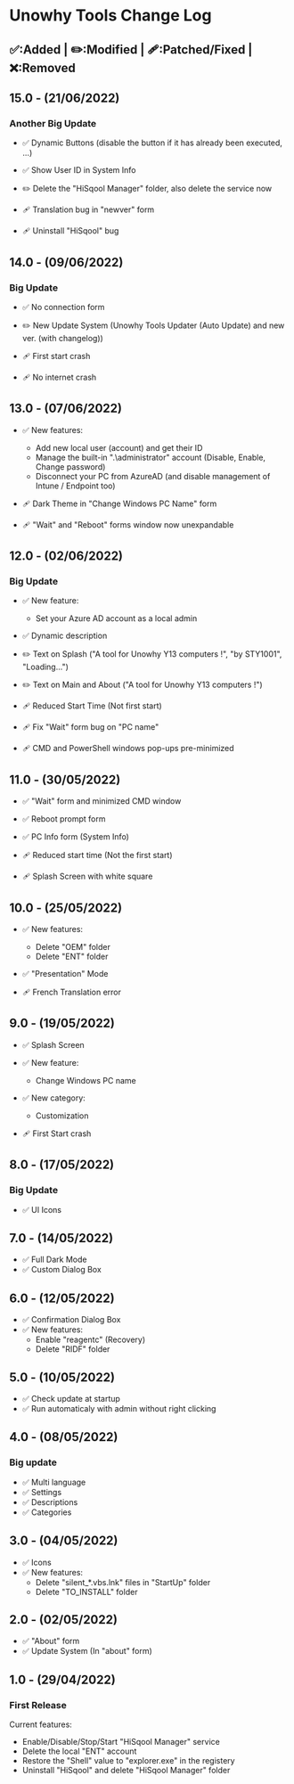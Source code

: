 # Unowhy Tools Change Log

## ✅:Added | ✏️:Modified | 🩹:Patched/Fixed | ❌:Removed

## 15.0 - (21/06/2022)

### Another Big Update

- ✅ Dynamic Buttons (disable the button if it has already been executed, ...)
- ✅ Show User ID in System Info

- ✏️ Delete the "HiSqool Manager" folder, also delete the service now

- 🩹 Translation bug in "newver" form
- 🩹 Uninstall "HiSqool" bug


## 14.0 - (09/06/2022)

### Big Update

- ✅ No connection form

- ✏️ New Update System (Unowhy Tools Updater (Auto Update) and new ver. (with changelog))

- 🩹 First start crash
- 🩹 No internet crash


## 13.0 - (07/06/2022)

- ✅ New features:
   - Add new local user (account) and get their ID
   - Manage the built-in ".\administrator" account (Disable, Enable, Change password)
   - Disconnect your PC from AzureAD (and disable management of Intune / Endpoint too)

- 🩹 Dark Theme in "Change Windows PC Name" form
- 🩹 "Wait" and "Reboot" forms window now unexpandable


## 12.0 - (02/06/2022)

### Big Update

- ✅ New feature:
   - Set your Azure AD account as a local admin
- ✅ Dynamic description

- ✏️ Text on Splash ("A tool for Unowhy Y13 computers !", "by STY1001", "Loading...")
- ✏️ Text on Main and About ("A tool for Unowhy Y13 computers !")

- 🩹 Reduced Start Time (Not first start)
- 🩹 Fix "Wait" form bug on "PC name"
- 🩹 CMD and PowerShell windows pop-ups pre-minimized


## 11.0 - (30/05/2022)

- ✅ "Wait" form and minimized CMD window
- ✅ Reboot prompt form
- ✅ PC Info form (System Info)

- 🩹 Reduced start time (Not the first start)
- 🩹 Splash Screen with white square


## 10.0 - (25/05/2022)

- ✅ New features:
   - Delete "OEM" folder
   - Delete "ENT" folder
- ✅ "Presentation" Mode

- 🩹 French Translation error


## 9.0 - (19/05/2022)

- ✅ Splash Screen
- ✅ New feature:
   - Change Windows PC name
- ✅ New category:
   - Customization

- 🩹 First Start crash


## 8.0 - (17/05/2022)

### Big Update

- ✅ UI Icons


## 7.0 - (14/05/2022)

- ✅ Full Dark Mode
- ✅ Custom Dialog Box


## 6.0 - (12/05/2022)

- ✅ Confirmation Dialog Box
- ✅ New features:
   - Enable "reagentc" (Recovery)
   - Delete "RIDF" folder


## 5.0 - (10/05/2022)

- ✅ Check update at startup
- ✅ Run automaticaly with admin without right clicking


## 4.0 - (08/05/2022)

### Big update

- ✅ Multi language
- ✅ Settings
- ✅ Descriptions
- ✅ Categories


## 3.0 - (04/05/2022)

- ✅ Icons
- ✅ New features:
   - Delete "silent_*.vbs.lnk" files in "StartUp" folder
   - Delete "TO_INSTALL" folder


## 2.0 - (02/05/2022)

- ✅ "About" form
- ✅ Update System (In "about" form)


## 1.0 - (29/04/2022)

### First Release

Current features:
- Enable/Disable/Stop/Start "HiSqool Manager" service
- Delete the local "ENT" account
- Restore the "Shell" value to "explorer.exe" in the registery
- Uninstall "HiSqool" and delete "HiSqool Manager" folder
